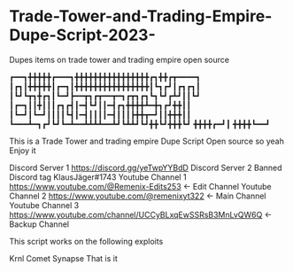 # Trade-Tower-and-Trading-Empire-Dupe-Script-2023-
Dupes items on trade tower and trading empire open source 

┏━━┓╋╋╋╋╋┏━━━┓╋╋╋╋╋╋╋╋╋╋╋╋╋╋╋╋┏┓╋╋┏┳━━━━┓
┃┏┓┃╋╋╋╋╋┃┏━┓┃╋╋╋╋╋╋╋╋╋╋╋╋╋╋╋╋┃┗┓┏┛┃┏┓┏┓┃
┃┗┛┗┳┓╋┏┓┃┗━┛┣━━┳┓┏┳━━┳━┓┏┳┓┏┓┗┓┗┛┏┻┛┃┃┗┛
┃┏━┓┃┃╋┃┃┃┏┓┏┫┃━┫┗┛┃┃━┫┏┓╋╋╋╋┻━╋┓┏┛╋╋┃┃
┃┗━┛┃┗━┛┃┃┃┃┗┫┃━┫┃┃┃┃━┫┃┃┃┣╋╋┳━┛┃┃╋╋╋┃┃
┗━━━┻━┓┏┛┗┛┗━┻━━┻┻┻┻━━┻┛┗┻┻┛┗┛╋╋┗┛╋╋╋┗┛
╋╋╋╋┏━┛┃
╋╋╋╋┗━━┛
 
This is a Trade Tower and trading empire Dupe Script Open source so yeah Enjoy it 
 
Discord Server 1 https://discord.gg/yeTwpYYBdD
Discord Server 2 Banned 
Discord tag KlausJäger#1743 
Youtube Channel 1 https://www.youtube.com/@Remenix-Edits253 <- Edit Channel 
Youtube Channel 2 https://www.youtube.com/@remenixyt322 <- Main Channel 
Youtube Channel 3 https://www.youtube.com/channel/UCCyBLxqEwSSRsB3MnLvQW6Q <- Backup Channel 
 
This script works on the following exploits 
 
Krnl Comet Synapse That is it 
 
